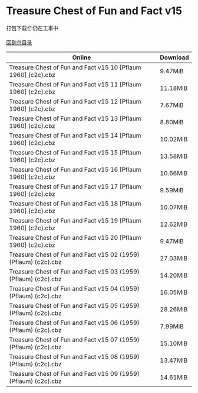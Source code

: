 # Treasure Chest of Fun and Fact v15

打包下载📦仍在工事中

[回到总目录](/Catalogs.md)







Online | Download
--- | ---
Treasure Chest of Fun and Fact v15 10 [Pflaum 1960] (c2c).cbz | 9.47MiB
Treasure Chest of Fun and Fact v15 11 [Pflaum 1960] (c2c).cbz | 11.18MiB
Treasure Chest of Fun and Fact v15 12 [Pflaum 1960] (c2c).cbz | 7.67MiB
Treasure Chest of Fun and Fact v15 13 [Pflaum 1960] (c2c).cbz | 8.80MiB
Treasure Chest of Fun and Fact v15 14 [Pflaum 1960] (c2c).cbz | 10.02MiB
Treasure Chest of Fun and Fact v15 15 [Pflaum 1960] (c2c).cbz | 13.58MiB
Treasure Chest of Fun and Fact v15 16 [Pflaum 1960] (c2c).cbz | 10.66MiB
Treasure Chest of Fun and Fact v15 17 [Pflaum 1960] (c2c).cbz | 9.59MiB
Treasure Chest of Fun and Fact v15 18 [Pflaum 1960] (c2c).cbz | 10.07MiB
Treasure Chest of Fun and Fact v15 19 [Pflaum 1960] (c2c).cbz | 12.62MiB
Treasure Chest of Fun and Fact v15 20 [Pflaum 1960] (c2c).cbz | 9.47MiB
Treasure Chest of Fun and Fact v15 02 (1959) (Pflaum) (c2c).cbz | 27.03MiB
Treasure Chest of Fun and Fact v15 03 (1959) (Pflaum) (c2c).cbz | 14.20MiB
Treasure Chest of Fun and Fact v15 04 (1959) (Pflaum) (c2c).cbz | 16.05MiB
Treasure Chest of Fun and Fact v15 05 (1959) (Pflaum) (c2c).cbz | 28.26MiB
Treasure Chest of Fun and Fact v15 06 (1959) (Pflaum) (c2c).cbz | 7.99MiB
Treasure Chest of Fun and Fact v15 07 (1959) (Pflaum) (c2c).cbz | 15.10MiB
Treasure Chest of Fun and Fact v15 08 (1959) (Pflaum) (c2c).cbz | 13.47MiB
Treasure Chest of Fun and Fact v15 09 (1959) (Pflaum) (c2c).cbz | 14.61MiB